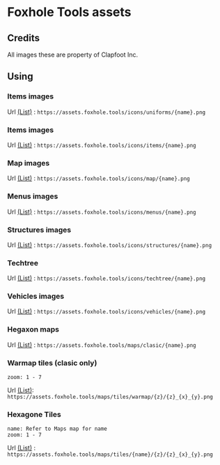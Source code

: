 # Foxhole Tools assets

## Credits
All images these are property of Clapfoot Inc.

## Using

### Items images

Url [(List)](https://assets.foxhole.tools/LIST.html#uniforms) :
`https://assets.foxhole.tools/icons/uniforms/{name}.png`

### Items images

Url [(List)](https://assets.foxhole.tools/LIST.html#items) :
`https://assets.foxhole.tools/icons/items/{name}.png`

### Map images

Url [(List)](https://assets.foxhole.tools/LIST.html#map) :
`https://assets.foxhole.tools/icons/map/{name}.png`

### Menus images

Url [(List)](https://assets.foxhole.tools/LIST.html#menus) :
`https://assets.foxhole.tools/icons/menus/{name}.png`

### Structures images

Url [(List)](https://assets.foxhole.tools/LIST.html#structures) :
`https://assets.foxhole.tools/icons/structures/{name}.png`

### Techtree

Url [(List)](https://assets.foxhole.tools/LIST.html#techtree) :
`https://assets.foxhole.tools/icons/techtree/{name}.png`

### Vehicles images

Url [(List)](https://assets.foxhole.tools/LIST.html#vehicles) :
`https://assets.foxhole.tools/icons/vehicles/{name}.png`

### Hegaxon maps

Url [(List)](https://assets.foxhole.tools/LIST.html#hexagon-map) : 
`https://assets.foxhole.tools/maps/clasic/{name}.png`

### Warmap tiles (clasic only)

```
zoom: 1 - 7
```

Url [(List)](https://assets.foxhole.tools/LIST.html#hexagon-map):
`https://assets.foxhole.tools/maps/tiles/warmap/{z}/{z}_{x}_{y}.png`

### Hexagone Tiles

```
name: Refer to Maps map for name
zoom: 1 - 7
```

Url [(List)](https://assets.foxhole.tools/LIST.html#hexagon-map) :
`https://assets.foxhole.tools/maps/tiles/{name}/{z}/{z}_{x}_{y}.png`
